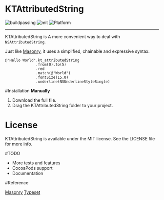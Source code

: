 # KTAttributedString
![buildpassing](https://img.shields.io/travis/rust-lang/rust.svg) ![mit](https://img.shields.io/github/license/mashape/apistatus.svg) ![Platform](https://img.shields.io/badge/platform-iOS-green.svg)

----

KTAttributedString is A more convenient way to deal with `NSAttributedString`.

Just like [Masonry](https://github.com/SnapKit/Masonry), it uses a simplified, chainable and expressive syntax.

```
@"Hello World".kt_attributedString
              .from(0).to(5)
              .red
              .match(@"World")
              .fontSize(15.0)
              .underline(NSUnderlineStyleSingle)
```

#Installation
**Manually**

1. Download the full file.
2. Drag the KTAttributedString folder to your project.

# License

KTAttributedString is available under the MIT license. See the LICENSE file for more info.

#TODO
* More tests and features
* CocoaPods support
* Documentation

#Reference

[Masonry](https://github.com/SnapKit/Masonry)
[Typeset](https://github.com/Draveness/Typeset)



